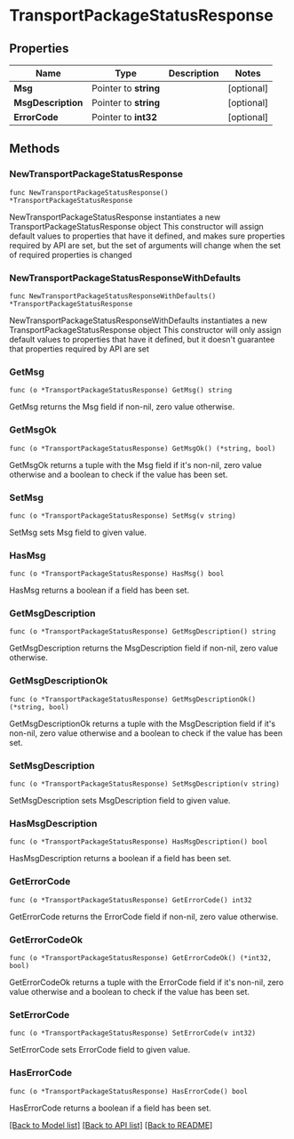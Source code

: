 # TransportPackageStatusResponse

## Properties

Name | Type | Description | Notes
------------ | ------------- | ------------- | -------------
**Msg** | Pointer to **string** |  | [optional] 
**MsgDescription** | Pointer to **string** |  | [optional] 
**ErrorCode** | Pointer to **int32** |  | [optional] 

## Methods

### NewTransportPackageStatusResponse

`func NewTransportPackageStatusResponse() *TransportPackageStatusResponse`

NewTransportPackageStatusResponse instantiates a new TransportPackageStatusResponse object
This constructor will assign default values to properties that have it defined,
and makes sure properties required by API are set, but the set of arguments
will change when the set of required properties is changed

### NewTransportPackageStatusResponseWithDefaults

`func NewTransportPackageStatusResponseWithDefaults() *TransportPackageStatusResponse`

NewTransportPackageStatusResponseWithDefaults instantiates a new TransportPackageStatusResponse object
This constructor will only assign default values to properties that have it defined,
but it doesn't guarantee that properties required by API are set

### GetMsg

`func (o *TransportPackageStatusResponse) GetMsg() string`

GetMsg returns the Msg field if non-nil, zero value otherwise.

### GetMsgOk

`func (o *TransportPackageStatusResponse) GetMsgOk() (*string, bool)`

GetMsgOk returns a tuple with the Msg field if it's non-nil, zero value otherwise
and a boolean to check if the value has been set.

### SetMsg

`func (o *TransportPackageStatusResponse) SetMsg(v string)`

SetMsg sets Msg field to given value.

### HasMsg

`func (o *TransportPackageStatusResponse) HasMsg() bool`

HasMsg returns a boolean if a field has been set.

### GetMsgDescription

`func (o *TransportPackageStatusResponse) GetMsgDescription() string`

GetMsgDescription returns the MsgDescription field if non-nil, zero value otherwise.

### GetMsgDescriptionOk

`func (o *TransportPackageStatusResponse) GetMsgDescriptionOk() (*string, bool)`

GetMsgDescriptionOk returns a tuple with the MsgDescription field if it's non-nil, zero value otherwise
and a boolean to check if the value has been set.

### SetMsgDescription

`func (o *TransportPackageStatusResponse) SetMsgDescription(v string)`

SetMsgDescription sets MsgDescription field to given value.

### HasMsgDescription

`func (o *TransportPackageStatusResponse) HasMsgDescription() bool`

HasMsgDescription returns a boolean if a field has been set.

### GetErrorCode

`func (o *TransportPackageStatusResponse) GetErrorCode() int32`

GetErrorCode returns the ErrorCode field if non-nil, zero value otherwise.

### GetErrorCodeOk

`func (o *TransportPackageStatusResponse) GetErrorCodeOk() (*int32, bool)`

GetErrorCodeOk returns a tuple with the ErrorCode field if it's non-nil, zero value otherwise
and a boolean to check if the value has been set.

### SetErrorCode

`func (o *TransportPackageStatusResponse) SetErrorCode(v int32)`

SetErrorCode sets ErrorCode field to given value.

### HasErrorCode

`func (o *TransportPackageStatusResponse) HasErrorCode() bool`

HasErrorCode returns a boolean if a field has been set.


[[Back to Model list]](../README.md#documentation-for-models) [[Back to API list]](../README.md#documentation-for-api-endpoints) [[Back to README]](../README.md)


